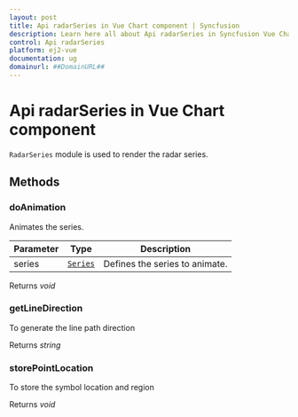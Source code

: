 ```yaml
---
layout: post
title: Api radarSeries in Vue Chart component | Syncfusion
description: Learn here all about Api radarSeries in Syncfusion Vue Chart component of Syncfusion Essential JS 2 and more.
control: Api radarSeries 
platform: ej2-vue
documentation: ug
domainurl: ##DomainURL##
---
```


# Api radarSeries in Vue Chart component

`RadarSeries` module is used to render the radar series.

## Methods

### doAnimation

Animates the series.

| Parameter | Type | Description |
|------|------|-------------|
| series |  [`Series`](https://ej2.syncfusion.com/vue/documentation/api-series.html) | Defines the series to animate. |

Returns *void*

### getLineDirection

To generate the line path direction

Returns *string*

### storePointLocation

To store the symbol location and region

Returns *void*
